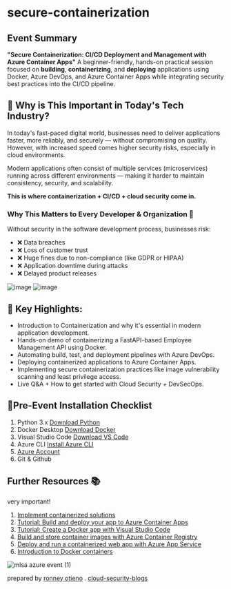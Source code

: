 # secure-containerization

## Event Summary
**"Secure Containerization: CI/CD Deployment and Management with Azure Container Apps"**
A beginner-friendly, hands-on practical session focused on **building**, **containerizing**, and **deploying** applications using Docker, Azure DevOps, and Azure Container Apps while integrating security best practices into the CI/CD pipeline.

## 🎯 Why is This Important in Today's Tech Industry?
In today's fast-paced digital world, businesses need to deliver applications faster, more reliably, and securely — without compromising on quality. However, with increased speed comes higher security risks, especially in cloud environments.

Modern applications often consist of multiple services (microservices) running across different environments — making it harder to maintain consistency, security, and scalability.

**This is where containerization + CI/CD + cloud security come in.**
### Why This Matters to Every Developer & Organization 🚨
Without security in the software development process, businesses risk:
- ❌ Data breaches
- ❌ Loss of customer trust
- ❌ Huge fines due to non-compliance (like GDPR or HIPAA)
- ❌ Application downtime during attacks
- ❌ Delayed product releases

![image](https://github.com/user-attachments/assets/8061033d-264f-439e-9cf5-a82ef2848f97)
![image](https://github.com/user-attachments/assets/ab989682-f847-4813-98ba-19325de3f0be)


## 🔑 Key Highlights:
- Introduction to Containerization and why it's essential in modern application development.
- Hands-on demo of containerizing a FastAPI-based Employee Management API using Docker.
- Automating build, test, and deployment pipelines with Azure DevOps.
- Deploying containerized applications to Azure Container Apps.
- Implementing secure containerization practices like image vulnerability scanning and least privilege access.
- Live Q&A + How to get started with Cloud Security + DevSecOps.

## 📍Pre-Event Installation Checklist
1. Python 3.x	[Download Python](https://www.python.org/downloads/)
2. Docker Desktop	[Download Docker](https://docs.docker.com/desktop/setup/install/windows-install/)
3. Visual Studio Code	[Download VS Code](https://code.visualstudio.com/)
4. Azure CLI	[Install Azure CLI](https://learn.microsoft.com/en-us/cli/azure/install-azure-cli/?wt.mc_id=studentamb_387261)
5. [Azure Account](https://azure.microsoft.com/free/?wt.mc_id=studentamb_387261)
7. Git & Github

## Further Resources 📚
very important!
1. [Implement containerized solutions](https://learn.microsoft.com/en-us/training/paths/az-204-implement-iaas-solutions/?wt.mc_id=studentamb_387261)
2. [Tutorial: Build and deploy your app to Azure Container Apps](https://learn.microsoft.com/en-us/azure/container-apps/tutorial-code-to-cloud?tabs=bash%2Ccsharp&pivots=acr-remote/?wt.mc_id=studentamb_387261)
3. [Tutorial: Create a Docker app with Visual Studio Code](https://learn.microsoft.com/en-us/visualstudio/docker/tutorials/docker-tutorial/?wt.mc_id=studentamb_387261)
4. [Build and store container images with Azure Container Registry](https://learn.microsoft.com/en-us/training/modules/build-and-store-container-images/?wt.mc_id=studentamb_387261)
5. [Deploy and run a containerized web app with Azure App Service](https://learn.microsoft.com/en-us/training/modules/deploy-run-container-app-service/?wt.mc_id=studentamb_387261)
6. [Introduction to Docker containers](https://learn.microsoft.com/en-us/training/modules/intro-to-docker-containers/?wt.mc_id=studentamb_387261)

![mlsa azure event (1)](https://github.com/user-attachments/assets/c62e288a-5da3-495f-8f79-405a2b311ac5)

prepared by [ronney otieno](https://www.linkedin.com/in/ronney-otieno/) . [cloud-security-blogs](https://securecloudwithronney.hashnode.dev/)
